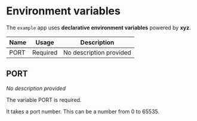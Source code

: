 # Environment variables

The `example` app uses **declarative environment variables** powered by **xyz**.

| Name | Usage    | Description             |
| ---- | -------- | ----------------------- |
| PORT | Required | No description provided |

## PORT

_No description provided_

The variable PORT is required.

It takes a port number. This can be a number from 0 to 65535.
